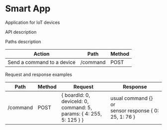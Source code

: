 # Smart App

Application for IoT devices

API description

Paths description

| Action                     | Path     | Method |
|----------------------------|----------|--------|
| Send a command to a device | /command | POST   |

Request and response examples

| Path     | Method | Request                                                                            | Response                                                       |
|----------|--------|------------------------------------------------------------------------------------|----------------------------------------------------------------|
| /command | POST   | { boardId: 0,<br/> deviceId: 0,<br/> command: 5,<br/> params: { 4: 255, 5: 125 } } | usual command {}<br/> or<br/> sensor response { 0: 25, 1: 76 } |
